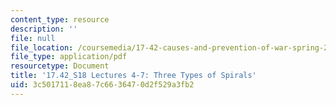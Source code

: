 ```yaml
---
content_type: resource
description: ''
file: null
file_location: /coursemedia/17-42-causes-and-prevention-of-war-spring-2018/3c5017118ea87c6636470d2f529a3fb2_MIT17_42S18_lec4-7_ThreeSpirals.pdf
file_type: application/pdf
resourcetype: Document
title: '17.42_S18 Lectures 4-7: Three Types of Spirals'
uid: 3c501711-8ea8-7c66-3647-0d2f529a3fb2
---
```

